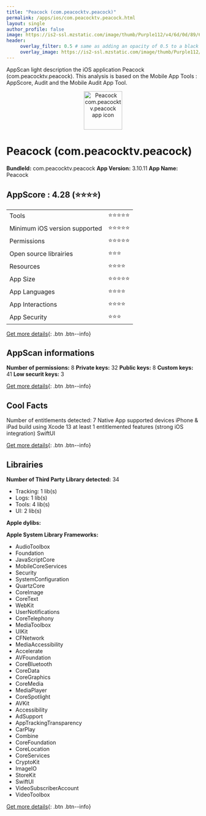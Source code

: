 ```yaml
---
title: "Peacock (com.peacocktv.peacock)"
permalink: /apps/ios/com.peacocktv.peacock.html
layout: single
author_profile: false
image: https://is2-ssl.mzstatic.com/image/thumb/Purple112/v4/6d/0d/89/6d0d8906-c670-aa70-7df8-7f20df200a92/AppIcon-1x_U007emarketing-0-7-0-0-85-220.png/512x512bb.jpg
header: 
     overlay_filter: 0.5 # same as adding an opacity of 0.5 to a black background
     overlay_image: https://is2-ssl.mzstatic.com/image/thumb/Purple112/v4/6d/0d/89/6d0d8906-c670-aa70-7df8-7f20df200a92/AppIcon-1x_U007emarketing-0-7-0-0-85-220.png/512x512bb.jpg
---
```

AppScan light description the iOS application Peacock (com.peacocktv.peacock). This analysis is based on the Mobile App Tools : AppScore, Audit and the Mobile Audit App Tool.

  
  
<div style="text-align: center;"><img src="https://is2-ssl.mzstatic.com/image/thumb/Purple112/v4/6d/0d/89/6d0d8906-c670-aa70-7df8-7f20df200a92/AppIcon-1x_U007emarketing-0-7-0-0-85-220.png/512x512bb.jpg" width="100" height="100" alt="Peacock com.peacocktv.peacock app icon"></div>  
  
# Peacock (com.peacocktv.peacock)

**BundleId:** com.peacocktv.peacock
**App Version:** 3.10.11
**App Name:** Peacock


## AppScore : 4.28 (⭐️⭐️⭐️⭐️) 

<table>
<tr><td> Tools </td><td> ⭐️⭐️⭐️⭐️⭐️ </td></tr>
<tr><td> Minimum iOS version supported </td><td> ⭐️⭐️⭐️⭐️⭐️ </td></tr>
<tr><td> Permissions </td><td> ⭐️⭐️⭐️⭐️⭐️ </td></tr>
<tr><td> Open source librairies </td><td> ⭐️⭐️⭐️ </td></tr>
<tr><td> Resources </td><td> ⭐️⭐️⭐️⭐️ </td></tr>
<tr><td> App Size </td><td> ⭐️⭐️⭐️⭐️⭐️ </td></tr>
<tr><td> App Languages </td><td> ⭐️⭐️⭐️⭐️ </td></tr>
<tr><td> App Interactions </td><td> ⭐️⭐️⭐️⭐️ </td></tr>
<tr><td> App Security </td><td> ⭐️⭐️⭐️ </td></tr>
</table>

[Get more details](/pricing.html){: .btn .btn--info}  
  
## AppScan informations 

**Number of permissions:** 8
**Private keys:** 32
**Public keys:** 8
**Custom keys:** 41
**Low securit keys:** 3
  
[Get more details](/pricing.html){: .btn .btn--info}

## Cool Facts

Number of entitlements detected: 7
Native App
supported devices iPhone & iPad
build using Xcode 13
at least 1 entitlemented features (strong iOS integration)
SwiftUI
  
[Get more details](/pricing.html){: .btn .btn--info}

## Librairies 
**Number of Third Party Library detected:** 34
- Tracking: 1 lib(s)
- Logs: 1 lib(s)
- Tools: 4 lib(s)
- UI: 2 lib(s)

**Apple dylibs:**


**Apple System Library Frameworks:**
- AudioToolbox
- Foundation
- JavaScriptCore
- MobileCoreServices
- Security
- SystemConfiguration
- QuartzCore
- CoreImage
- CoreText
- WebKit
- UserNotifications
- CoreTelephony
- MediaToolbox
- UIKit
- CFNetwork
- MediaAccessibility
- Accelerate
- AVFoundation
- CoreBluetooth
- CoreData
- CoreGraphics
- CoreMedia
- MediaPlayer
- CoreSpotlight
- AVKit
- Accessibility
- AdSupport
- AppTrackingTransparency
- CarPlay
- Combine
- CoreFoundation
- CoreLocation
- CoreServices
- CryptoKit
- ImageIO
- StoreKit
- SwiftUI
- VideoSubscriberAccount
- VideoToolbox


  
[Get more details](/pricing.html){: .btn .btn--info}


